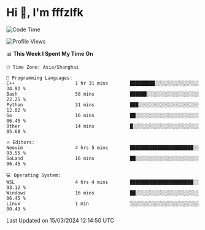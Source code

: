# Hi 👋, I'm fffzlfk

<!--START_SECTION:waka-->
![Code Time](http://img.shields.io/badge/Code%20Time-676%20hrs%2012%20mins-blue)

![Profile Views](http://img.shields.io/badge/Profile%20Views-0-blue)

📊 **This Week I Spent My Time On** 

```text
🕑︎ Time Zone: Asia/Shanghai

💬 Programming Languages: 
C++                      1 hr 31 mins        █████████░░░░░░░░░░░░░░░░   34.92 % 
Bash                     58 mins             ██████░░░░░░░░░░░░░░░░░░░   22.25 % 
Python                   31 mins             ███░░░░░░░░░░░░░░░░░░░░░░   12.02 % 
Go                       16 mins             ██░░░░░░░░░░░░░░░░░░░░░░░   06.45 % 
Other                    14 mins             █░░░░░░░░░░░░░░░░░░░░░░░░   05.68 % 

🔥 Editors: 
Neovim                   4 hrs 5 mins        ███████████████████████░░   93.55 % 
GoLand                   16 mins             ██░░░░░░░░░░░░░░░░░░░░░░░   06.45 % 

💻 Operating System: 
WSL                      4 hrs 4 mins        ███████████████████████░░   93.12 % 
Windows                  16 mins             ██░░░░░░░░░░░░░░░░░░░░░░░   06.45 % 
Linux                    1 min               ░░░░░░░░░░░░░░░░░░░░░░░░░   00.43 % 
```


 Last Updated on 15/03/2024 12:14:50 UTC
<!--END_SECTION:waka-->
